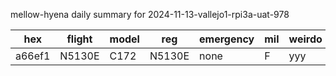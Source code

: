 mellow-hyena daily summary for 2024-11-13-vallejo1-rpi3a-uat-978

|hex|flight|model|reg|emergency|mil|weirdo|
|--|--|--|--|--|--|--|
|a66ef1|N5130E|C172|N5130E|none|F|yyy|
